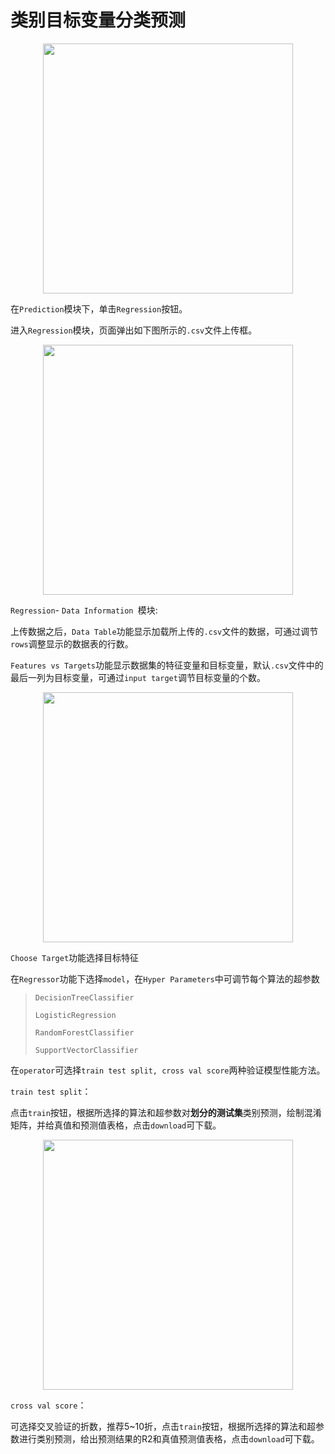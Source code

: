 # 类别目标变量分类预测

<p align="center">
  <img src="https://github.com/Jiaxuan-Ma/MLMDMarket/blob/main/prediction/Mjx-20230409-5.jpg?raw=true" , width="400px" />
</p>


在`Prediction`模块下，单击`Regression`按钮。
  
进入`Regression`模块，页面弹出如下图所示的`.csv`文件上传框。

<p align="center">
  <img src="https://github.com/Jiaxuan-Ma/MLMDMarket/blob/main/feature%20engineering/Mjx-20230408-5.jpg?raw=true" , width="400px" />
</p>


`Regression`- `Data Information `模块:

上传数据之后，`Data Table`功能显示加载所上传的`.csv`文件的数据，可通过调节`rows`调整显示的数据表的行数。

``Features vs Targets``功能显示数据集的特征变量和目标变量，默认`.csv`文件中的最后一列为目标变量，可通过`input target`调节目标变量的个数。

<p align="center">
  <img src="https://github.com/Jiaxuan-Ma/MLMDMarket/blob/main/prediction/Mjx-20230409-6.jpg?raw=true" , width="400px" />
</p>



`Choose Target`功能选择目标特征

在`Regressor`功能下选择`model`，在`Hyper Parameters`中可调节每个算法的超参数

> `DecisionTreeClassifier`
> 
> `LogisticRegression`
> 
> `RandomForestClassifier`
> 
> `SupportVectorClassifier`


在`operator`可选择`train test split, cross val score`两种验证模型性能方法。 

`train test split`：

点击`train`按钮，根据所选择的算法和超参数对**划分的测试集**类别预测，绘制混淆矩阵，并给真值和预测值表格，点击`download`可下载。

<p align="center">
  <img src="https://github.com/Jiaxuan-Ma/MLMDMarket/blob/main/prediction/Mjx-20230409-7.jpg?raw=true" , width="400px" />
</p>



`cross val score`：

可选择交叉验证的折数，推荐5~10折，点击`train`按钮，根据所选择的算法和超参数进行类别预测，给出预测结果的R2和真值预测值表格，点击`download`可下载。
